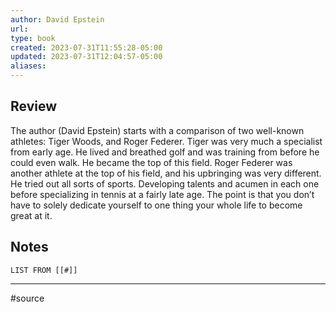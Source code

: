 ```yaml
---
author: David Epstein
url: 
type: book
created: 2023-07-31T11:55:28-05:00
updated: 2023-07-31T12:04:57-05:00
aliases:
---
```

## Review
The author (David Epstein) starts with a comparison of two well-known athletes: Tiger Woods, and Roger Federer. Tiger was very much a specialist from early age. He lived and breathed golf and was training from before he could even walk. He became the top of this field. Roger Federer was another athlete at the top of his field, and his upbringing was very different. He tried out all sorts of sports. Developing talents and acumen in each one before specializing in tennis at a fairly late age. The point is that you don’t have to solely dedicate yourself to one thing your whole life to become great at it.

## Notes
```dataview
LIST FROM [[#]]
```

---
#source 
